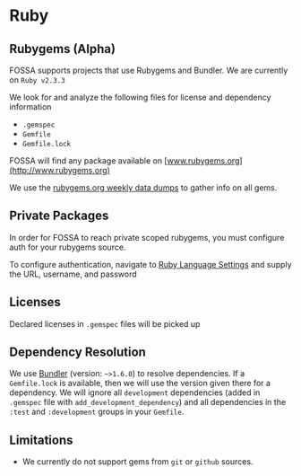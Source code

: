 # Ruby

## Rubygems (Alpha)

FOSSA supports projects that use Rubygems and Bundler. We are currently on `Ruby v2.3.3`

We look for and analyze the following files for license and dependency information
 - `.gemspec`
 - `Gemfile`
 - `Gemfile.lock`

FOSSA will find any package available on [www.rubygems.org](http://www.rubygems.org)

We use the [rubygems.org weekly data dumps](https://rubygems.org/pages/data) to gather info on all gems.

## Private Packages

In order for FOSSA to reach private scoped rubygems, you must configure auth for your rubygems source.

To configure authentication, navigate to [Ruby Language Settings](/account/settings/languages/ruby) and supply the URL, username, and password

## Licenses

Declared licenses in `.gemspec` files will be picked up

## Dependency Resolution

We use [Bundler](www.bundler.io) (version: `~>1.6.0`) to resolve dependencies.
If a `Gemfile.lock` is available, then we will use the version given there for a dependency.
We will ignore all `development` dependencies (added in `.gemspec` file with `add_development_dependency`) and all dependencies in the `:test` and `:development` groups in your `Gemfile`.

## Limitations

 - We currently do not support gems from `git` or `github` sources.